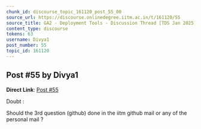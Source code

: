 ```yaml
---
chunk_id: discourse_topic_161120_post_55_00
source_url: https://discourse.onlinedegree.iitm.ac.in/t/161120/55
source_title: GA2 - Deployment Tools - Discussion Thread [TDS Jan 2025]
content_type: discourse
tokens: 63
username: Divya1
post_number: 55
topic_id: 161120
---
```


## Post #55 by Divya1

**Direct Link**: [Post #55](https://discourse.onlinedegree.iitm.ac.in/t/161120/55)

Doubt :

Should the 3rd question (github) done in the iitm github mail or any of the personal mail ?
